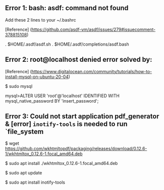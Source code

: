 ## Error 1: bash: asdf: command not found

Add these 2 lines to your ~/.bashrc

[Reference] (https://github.com/asdf-vm/asdf/issues/279#issuecomment-378815108)

. $HOME/.asdf/asdf.sh
. $HOME/.asdf/completions/asdf.bash


## Error 2: root@localhost denied error solved by:

[Reference] (https://www.digitalocean.com/community/tutorials/how-to-install-mysql-on-ubuntu-20-04)

$ sudo mysql

mysql>ALTER USER 'root'@'localhost' IDENTIFIED WITH mysql_native_password BY 'insert_password';

## Error 3: Could not start application pdf_generator & [error] `inotify-tools` is needed to run `file_system

$ wget https://github.com/wkhtmltopdf/packaging/releases/download/0.12.6-1/wkhtmltox_0.12.6-1.focal_amd64.deb

$ sudo apt install ./wkhtmltox_0.12.6-1.focal_amd64.deb

$ sudo apt update

$ sudo apt install inotify-tools



